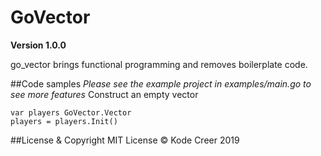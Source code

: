 # GoVector

**Version 1.0.0**

go_vector brings functional programming and removes boilerplate code.

##Code samples
*Please see the example project in examples/main.go to see more features*
Construct an empty vector
```
var players GoVector.Vector
players = players.Init()
```


##License & Copyright
MIT License
© Kode Creer 2019
